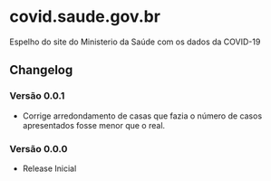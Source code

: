 # covid.saude.gov.br

Espelho do site do Ministerio da Saúde com os dados da COVID-19

## Changelog
### Versão 0.0.1
- Corrige arredondamento de casas que fazia o número de casos apresentados fosse menor que o real.

### Versão 0.0.0
- Release Inicial